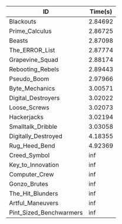 |ID|Time(s)|
|-|-|
|Blackouts|2.84692|
|Prime_Calculus|2.86725|
|Beasts|2.87098|
|The_ERROR_List|2.87774|
|Grapevine_Squad|2.88174|
|Rebooting_Rebels|2.89443|
|Pseudo_Boom|2.97966|
|Byte_Mechanics|3.00571|
|Digital_Destroyers|3.02022|
|Loose_Screws|3.02073|
|Hackerjacks|3.02194|
|Smalltalk_Dribble|3.03058|
|Digitally_Destroyed|4.18355|
|Rug_Heed_Bend|4.92369|
|Creed_Symbol|inf|
|Key_to_Innovation|inf|
|Computer_Crew|inf|
|Gonzo_Brutes|inf|
|The_Hit_Blunders|inf|
|Artful_Maneuvers|inf|
|Pint_Sized_Benchwarmers|inf|
